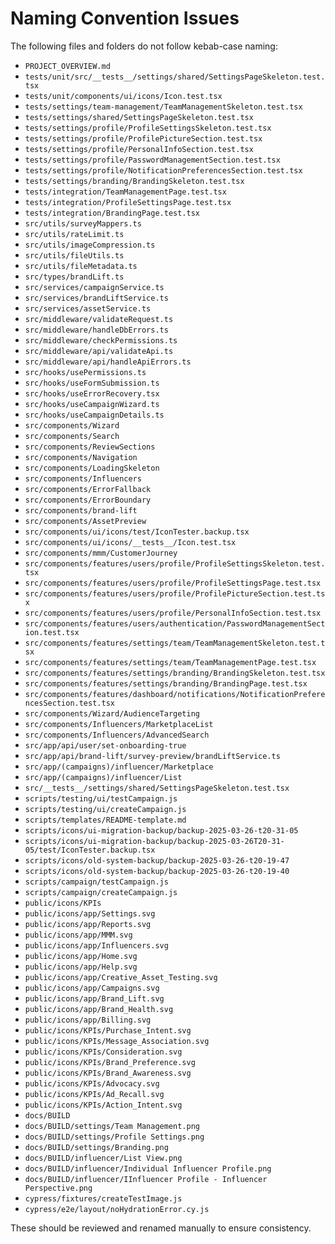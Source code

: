 # Naming Convention Issues

The following files and folders do not follow kebab-case naming:

- `PROJECT_OVERVIEW.md`
- `tests/unit/src/__tests__/settings/shared/SettingsPageSkeleton.test.tsx`
- `tests/unit/components/ui/icons/Icon.test.tsx`
- `tests/settings/team-management/TeamManagementSkeleton.test.tsx`
- `tests/settings/shared/SettingsPageSkeleton.test.tsx`
- `tests/settings/profile/ProfileSettingsSkeleton.test.tsx`
- `tests/settings/profile/ProfilePictureSection.test.tsx`
- `tests/settings/profile/PersonalInfoSection.test.tsx`
- `tests/settings/profile/PasswordManagementSection.test.tsx`
- `tests/settings/profile/NotificationPreferencesSection.test.tsx`
- `tests/settings/branding/BrandingSkeleton.test.tsx`
- `tests/integration/TeamManagementPage.test.tsx`
- `tests/integration/ProfileSettingsPage.test.tsx`
- `tests/integration/BrandingPage.test.tsx`
- `src/utils/surveyMappers.ts`
- `src/utils/rateLimit.ts`
- `src/utils/imageCompression.ts`
- `src/utils/fileUtils.ts`
- `src/utils/fileMetadata.ts`
- `src/types/brandLift.ts`
- `src/services/campaignService.ts`
- `src/services/brandLiftService.ts`
- `src/services/assetService.ts`
- `src/middleware/validateRequest.ts`
- `src/middleware/handleDbErrors.ts`
- `src/middleware/checkPermissions.ts`
- `src/middleware/api/validateApi.ts`
- `src/middleware/api/handleApiErrors.ts`
- `src/hooks/usePermissions.ts`
- `src/hooks/useFormSubmission.ts`
- `src/hooks/useErrorRecovery.tsx`
- `src/hooks/useCampaignWizard.ts`
- `src/hooks/useCampaignDetails.ts`
- `src/components/Wizard`
- `src/components/Search`
- `src/components/ReviewSections`
- `src/components/Navigation`
- `src/components/LoadingSkeleton`
- `src/components/Influencers`
- `src/components/ErrorFallback`
- `src/components/ErrorBoundary`
- `src/components/brand-lift`
- `src/components/AssetPreview`
- `src/components/ui/icons/test/IconTester.backup.tsx`
- `src/components/ui/icons/__tests__/Icon.test.tsx`
- `src/components/mmm/CustomerJourney`
- `src/components/features/users/profile/ProfileSettingsSkeleton.test.tsx`
- `src/components/features/users/profile/ProfileSettingsPage.test.tsx`
- `src/components/features/users/profile/ProfilePictureSection.test.tsx`
- `src/components/features/users/profile/PersonalInfoSection.test.tsx`
- `src/components/features/users/authentication/PasswordManagementSection.test.tsx`
- `src/components/features/settings/team/TeamManagementSkeleton.test.tsx`
- `src/components/features/settings/team/TeamManagementPage.test.tsx`
- `src/components/features/settings/branding/BrandingSkeleton.test.tsx`
- `src/components/features/settings/branding/BrandingPage.test.tsx`
- `src/components/features/dashboard/notifications/NotificationPreferencesSection.test.tsx`
- `src/components/Wizard/AudienceTargeting`
- `src/components/Influencers/MarketplaceList`
- `src/components/Influencers/AdvancedSearch`
- `src/app/api/user/set-onboarding-true`
- `src/app/api/brand-lift/survey-preview/brandLiftService.ts`
- `src/app/(campaigns)/influencer/Marketplace`
- `src/app/(campaigns)/influencer/List`
- `src/__tests__/settings/shared/SettingsPageSkeleton.test.tsx`
- `scripts/testing/ui/testCampaign.js`
- `scripts/testing/ui/createCampaign.js`
- `scripts/templates/README-template.md`
- `scripts/icons/ui-migration-backup/backup-2025-03-26-t20-31-05`
- `scripts/icons/ui-migration-backup/backup-2025-03-26T20-31-05/test/IconTester.backup.tsx`
- `scripts/icons/old-system-backup/backup-2025-03-26-t20-19-47`
- `scripts/icons/old-system-backup/backup-2025-03-26-t20-19-40`
- `scripts/campaign/testCampaign.js`
- `scripts/campaign/createCampaign.js`
- `public/icons/KPIs`
- `public/icons/app/Settings.svg`
- `public/icons/app/Reports.svg`
- `public/icons/app/MMM.svg`
- `public/icons/app/Influencers.svg`
- `public/icons/app/Home.svg`
- `public/icons/app/Help.svg`
- `public/icons/app/Creative_Asset_Testing.svg`
- `public/icons/app/Campaigns.svg`
- `public/icons/app/Brand_Lift.svg`
- `public/icons/app/Brand_Health.svg`
- `public/icons/app/Billing.svg`
- `public/icons/KPIs/Purchase_Intent.svg`
- `public/icons/KPIs/Message_Association.svg`
- `public/icons/KPIs/Consideration.svg`
- `public/icons/KPIs/Brand_Preference.svg`
- `public/icons/KPIs/Brand_Awareness.svg`
- `public/icons/KPIs/Advocacy.svg`
- `public/icons/KPIs/Ad_Recall.svg`
- `public/icons/KPIs/Action_Intent.svg`
- `docs/BUILD`
- `docs/BUILD/settings/Team Management.png`
- `docs/BUILD/settings/Profile Settings.png`
- `docs/BUILD/settings/Branding.png`
- `docs/BUILD/influencer/List View.png`
- `docs/BUILD/influencer/Individual Influencer Profile.png`
- `docs/BUILD/influencer/IInfluencer Profile - Influencer Perspective.png`
- `cypress/fixtures/createTestImage.js`
- `cypress/e2e/layout/noHydrationError.cy.js`

These should be reviewed and renamed manually to ensure consistency.